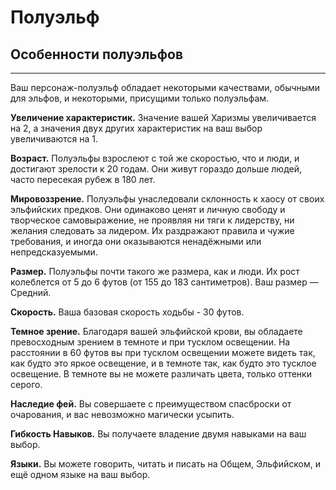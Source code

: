 # Полуэльф

## Особенности полуэльфов
- - -

Ваш персонаж-полуэльф обладает некоторыми качествами, обычными для эльфов, и некоторыми, присущими только полуэльфам. 

**Увеличение характеристик.** Значение вашей Харизмы увеличивается на 2, а значения двух других характеристик на ваш выбор увеличиваются на 1.

**Возраст.** Полуэльфы взрослеют с той же скоростью, что и люди, и достигают зрелости к 20 годам.  Они живут гораздо дольше людей, часто пересекая рубеж в 180 лет.

**Мировоззрение.** Полуэльфы унаследовали склонность к хаосу от своих эльфийских предков. Они одинаково ценят и личную свободу и творческое самовыражение, не проявляя ни тяги к лидерству, ни желания следовать за лидером.  Их раздражают правила и чужие требования, и иногда они оказываются ненадёжными или непредсказуемыми. 

**Размер.** Полуэльфы почти такого же размера, как и люди. Их рост колеблется от 5 до 6 футов (от 155 до 183 сантиметров). Ваш размер — Средний. 

**Скорость.** Ваша базовая скорость ходьбы - 30 футов.

**Темное зрение.**  Благодаря вашей эльфийской крови, вы обладаете превосходным зрением в темноте и при тусклом освещении.  На расстоянии в 60 футов вы при тусклом освещении можете видеть так, как будто это яркое освещение, и в темноте так, как будто это тусклое освещение. В темноте вы не можете различать цвета, только оттенки серого. 

**Наследие фей.**  Вы совершаете с преимуществом спасброски от очарования, и вас невозможно магически усыпить.

**Гибкость Навыков.** Вы получаете владение двумя навыками на ваш выбор.

**Языки.** Вы можете говорить, читать и писать на Общем, Эльфийском, и ещё одном языке на ваш выбор.